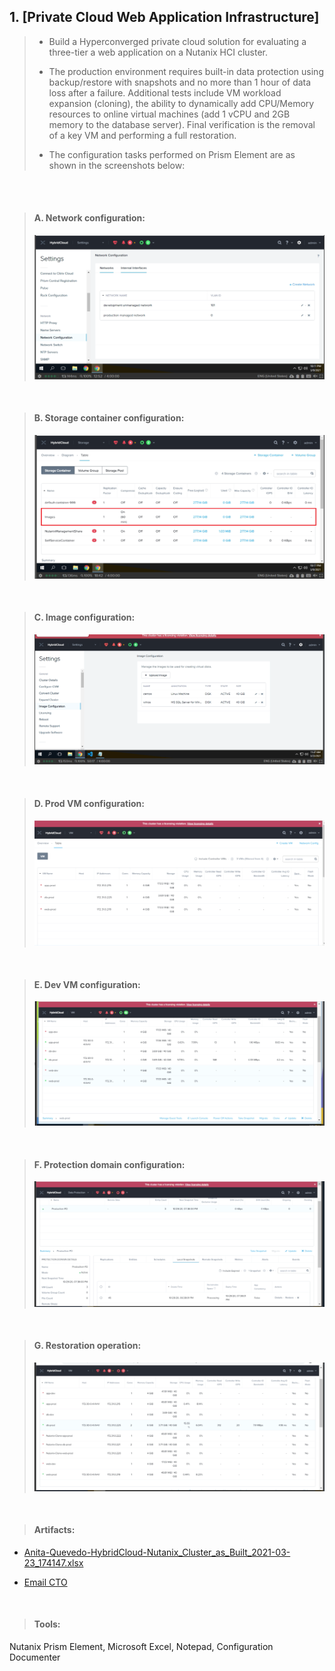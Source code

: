 ## 1. [Private Cloud Web Application Infrastructure]


 > * Build a Hyperconverged private cloud solution for evaluating a three-tier a web application on a Nutanix HCI cluster. 
 > 
 > * The production environment requires built-in data protection using backup/restore with snapshots and no more than 1 hour of data loss after a failure. Additional tests include VM workload expansion (cloning), the ability to dynamically add CPU/Memory resources to online virtual machines (add 1 vCPU and 2GB memory to the database server). Final verification is the removal of a key VM and performing a full restoration.
 >
 > * The configuration tasks performed on Prism Element are as shown in the screenshots below:
 >
 >
 > 
 <br/><br/>

 > #### A. Network configuration:
 >
 > ![png1](photos/1-projectA.png)
 >
 <br/>
 

 > #### B. Storage container configuration:
 >
 > ![png2](photos/2-projectA.png)
 >
 <br/>

 > #### C. Image configuration:
 >
 > ![png3](photos/3-projectA.png)
 >
 <br/>

 > #### D. Prod VM configuration:
 >
 > ![png4](photos/4-projectA.png)
 >
 <br/>

 > #### E. Dev VM configuration:
 > 
 > ![png5](photos/5-projectA.png)
 >
 <br/>

 
 > #### F. Protection domain configuration:
 > 
 > ![png6](photos/6-projectA.png)
 >
 <br/>

 > #### G. Restoration operation:
 > 
 > ![png7](photos/7-projectA.png)
 >
 <br/>

 > #### Artifacts: 
 - [Anita-Quevedo-HybridCloud-Nutanix_Cluster_as_Built_2021-03-23_174147.xlsx](https://drive.google.com/file/d/1w-XbVtIhGSnLquf7VFDOjfyLDV5Cu5Hn/view?usp=sharing) 
 
 - [Email CTO](Email_to_CTO.txt)

 <br/>


> #### Tools: 
Nutanix Prism Element,  Microsoft Excel, Notepad, Configuration Documenter

